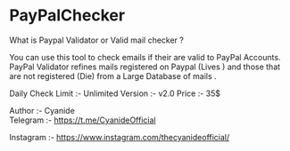 # PayPalChecker
What is Paypal Validator or Valid mail checker ? 

You can use this tool to check emails if their are valid to PayPal Accounts.
PayPal Validator refines mails registered on Paypal  (Lives ) and those  that are not registered (Die) from a  Large Database of mails .

Daily Check Limit :- Unlimited 
Version  :- v2.0 
Price :- 35$  


Author   :-  Cyanide                          
Telegram :-  https://t.me/CyanideOfficial 

Instagram :- https://www.instagram.com/thecyanideofficial/
